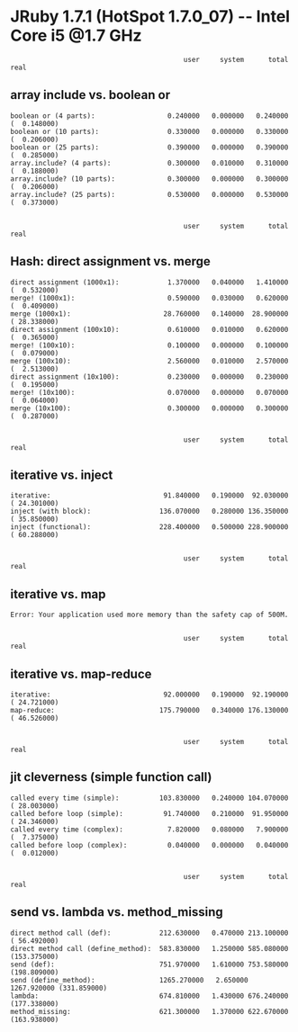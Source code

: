 JRuby 1.7.1 (HotSpot 1.7.0_07) -- Intel Core i5 @1.7 GHz
========================================================


                                               user     system      total        real
array include vs. boolean or
----------------------------

    boolean or (4 parts):                  0.240000   0.000000   0.240000 (  0.148000)
    boolean or (10 parts):                 0.330000   0.000000   0.330000 (  0.206000)
    boolean or (25 parts):                 0.390000   0.000000   0.390000 (  0.285000)
    array.include? (4 parts):              0.300000   0.010000   0.310000 (  0.188000)
    array.include? (10 parts):             0.300000   0.000000   0.300000 (  0.206000)
    array.include? (25 parts):             0.530000   0.000000   0.530000 (  0.373000)


                                               user     system      total        real
Hash: direct assignment vs. merge
---------------------------------

    direct assignment (1000x1):            1.370000   0.040000   1.410000 (  0.532000)
    merge! (1000x1):                       0.590000   0.030000   0.620000 (  0.409000)
    merge (1000x1):                       28.760000   0.140000  28.900000 ( 28.338000)
    direct assignment (100x10):            0.610000   0.010000   0.620000 (  0.365000)
    merge! (100x10):                       0.100000   0.000000   0.100000 (  0.079000)
    merge (100x10):                        2.560000   0.010000   2.570000 (  2.513000)
    direct assignment (10x100):            0.230000   0.000000   0.230000 (  0.195000)
    merge! (10x100):                       0.070000   0.000000   0.070000 (  0.064000)
    merge (10x100):                        0.300000   0.000000   0.300000 (  0.287000)


                                               user     system      total        real
iterative vs. inject
--------------------

    iterative:                            91.840000   0.190000  92.030000 ( 24.301000)
    inject (with block):                 136.070000   0.280000 136.350000 ( 35.850000)
    inject (functional):                 228.400000   0.500000 228.900000 ( 60.288000)


                                               user     system      total        real
iterative vs. map
-----------------

    Error: Your application used more memory than the safety cap of 500M.


                                               user     system      total        real
iterative vs. map-reduce
------------------------

    iterative:                            92.000000   0.190000  92.190000 ( 24.721000)
    map-reduce:                          175.790000   0.340000 176.130000 ( 46.526000)


                                               user     system      total        real
jit cleverness (simple function call)
-------------------------------------

    called every time (simple):          103.830000   0.240000 104.070000 ( 28.003000)
    called before loop (simple):          91.740000   0.210000  91.950000 ( 24.346000)
    called every time (complex):           7.820000   0.080000   7.900000 (  7.375000)
    called before loop (complex):          0.040000   0.000000   0.040000 (  0.012000)


                                               user     system      total        real
send vs. lambda vs. method_missing
----------------------------------

    direct method call (def):            212.630000   0.470000 213.100000 ( 56.492000)
    direct method call (define_method):  583.830000   1.250000 585.080000 (153.375000)
    send (def):                          751.970000   1.610000 753.580000 (198.809000)
    send (define_method):                1265.270000   2.650000 1267.920000 (331.859000)
    lambda:                              674.810000   1.430000 676.240000 (177.338000)
    method_missing:                      621.300000   1.370000 622.670000 (163.938000)
    